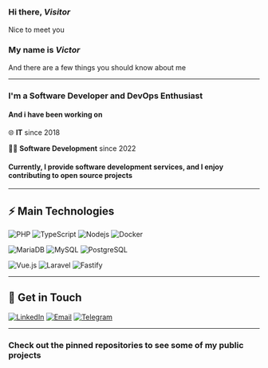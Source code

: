 #

### Hi there, *Visitor*

Nice to meet you

### My name is *Victor*

And there are a few things you should know about me

---

### I'm a Software Developer and DevOps Enthusiast

#### And i have been working on

🌐 **IT** since 2018

👨‍💻 **Software Development** since 2022

#### Currently, I provide software development services, and I enjoy contributing to open source projects

---

## ⚡ Main Technologies

![PHP](https://img.shields.io/badge/PHP-777BB4?style=for-the-badge&logo=php&logoColor=white)
![TypeScript](https://img.shields.io/badge/TypeScript-3178C6?style=for-the-badge&logo=typescript&logoColor=white)
![Nodejs](https://img.shields.io/badge/Node.js-339933?style=for-the-badge&logo=node-dot-js&logoColor=white)
![Docker](https://img.shields.io/badge/Docker-2496ED?style=for-the-badge&logo=docker&logoColor=white)

![MariaDB](https://img.shields.io/badge/MariaDB-003545?style=for-the-badge&logo=mariadb&logoColor=white)
![MySQL](https://img.shields.io/badge/MySQL-4479A1?style=for-the-badge&logo=mysql&logoColor=white)
![PostgreSQL](https://img.shields.io/badge/PostgreSQL-4169E1?style=for-the-badge&logo=postgresql&logoColor=white)

![Vue.js](https://img.shields.io/badge/Vue.js-4FC08D?style=for-the-badge&logo=vue.js&logoColor=white)
![Laravel](https://img.shields.io/badge/Laravel-FF2D20?style=for-the-badge&logo=laravel&logoColor=white)
![Fastify](https://img.shields.io/badge/Fastify-00C7B7?style=for-the-badge&logo=fastify&logoColor=white)

---

## 💬 Get in Touch

[![LinkedIn](https://img.shields.io/badge/LinkedIn-0077B5?style=for-the-badge&logo=linkedin&logoColor=white)](https://www.linkedin.com/in/victormgomes/?locale=en_US)
[![Email](https://img.shields.io/badge/Email-D14836?style=for-the-badge&logo=gmail&logoColor=white)](mailto:info@victormgomes.net)
[![Telegram](https://img.shields.io/badge/Telegram-2CA5E0?style=for-the-badge&logo=telegram&logoColor=white)](https://t.me/victormgomes)

---

### Check out the pinned repositories to see some of my public projects
